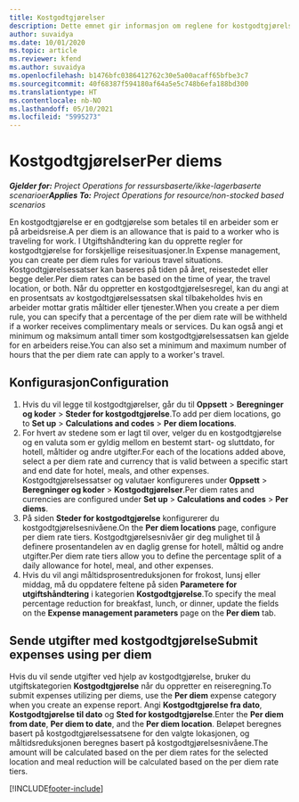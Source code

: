 ```yaml
---
title: Kostgodtgjørelser
description: Dette emnet gir informasjon om reglene for kostgodtgjørelse som brukes i Utgiftshåndtering.
author: suvaidya
ms.date: 10/01/2020
ms.topic: article
ms.reviewer: kfend
ms.author: suvaidya
ms.openlocfilehash: b1476bfc0386412762c30e5a00acaff65bfbe3c7
ms.sourcegitcommit: 40f68387f594180af64a5e5c748b6efa188bd300
ms.translationtype: HT
ms.contentlocale: nb-NO
ms.lasthandoff: 05/10/2021
ms.locfileid: "5995273"
---
```

# <a name="per-diems"></a><span data-ttu-id="86dff-103">Kostgodtgjørelser</span><span class="sxs-lookup"><span data-stu-id="86dff-103">Per diems</span></span>

<span data-ttu-id="86dff-104">_**Gjelder for:** Project Operations for ressursbaserte/ikke-lagerbaserte scenarioer_</span><span class="sxs-lookup"><span data-stu-id="86dff-104">_**Applies To:** Project Operations for resource/non-stocked based scenarios_</span></span>


<span data-ttu-id="86dff-105">En kostgodtgjørelse er en godtgjørelse som betales til en arbeider som er på arbeidsreise.</span><span class="sxs-lookup"><span data-stu-id="86dff-105">A per diem is an allowance that is paid to a worker who is traveling for work.</span></span> <span data-ttu-id="86dff-106">I Utgiftshåndtering kan du opprette regler for kostgodtgjørelse for forskjellige reisesituasjoner.</span><span class="sxs-lookup"><span data-stu-id="86dff-106">In Expense management, you can create per diem rules for  various travel situations.</span></span> <span data-ttu-id="86dff-107">Kostgodtgjørelsessatser kan baseres på tiden på året, reisestedet eller begge deler.</span><span class="sxs-lookup"><span data-stu-id="86dff-107">Per diem rates can be based on the time of year, the travel location, or both.</span></span> <span data-ttu-id="86dff-108">Når du oppretter en kostgodtgjørelsesregel, kan du angi at en prosentsats av kostgodtgjørelsessatsen skal tilbakeholdes hvis en arbeider mottar gratis måltider eller tjenester.</span><span class="sxs-lookup"><span data-stu-id="86dff-108">When you create a per diem  rule, you can specify that a percentage of the per diem rate will be withheld if a worker receives complimentary meals or services.</span></span> <span data-ttu-id="86dff-109">Du kan også angi et minimum og maksimum antall timer som kostgodtgjørelsessatsen kan gjelde for en arbeiders reise.</span><span class="sxs-lookup"><span data-stu-id="86dff-109">You can also set a minimum and maximum number of hours that the per diem rate can apply to a worker's travel.</span></span>

## <a name="configuration"></a><span data-ttu-id="86dff-110">Konfigurasjon</span><span class="sxs-lookup"><span data-stu-id="86dff-110">Configuration</span></span> 

1. <span data-ttu-id="86dff-111">Hvis du vil legge til kostgodtgjørelser, går du til **Oppsett** > **Beregninger og koder** > **Steder for kostgodtgjørelse**.</span><span class="sxs-lookup"><span data-stu-id="86dff-111">To add per diem locations, go to **Set up** > **Calculations and codes** > **Per diem locations**.</span></span>
2. <span data-ttu-id="86dff-112">For hvert av stedene som er lagt til over, velger du en kostgodtgjørelse og en valuta som er gyldig mellom en bestemt start- og sluttdato, for hotell, måltider og andre utgifter.</span><span class="sxs-lookup"><span data-stu-id="86dff-112">For each of the locations added above, select a per diem rate and currency that is valid between a specific start and end date for hotel, meals, and other expenses.</span></span> <span data-ttu-id="86dff-113">Kostgodtgjørelsessatser og valutaer konfigureres under **Oppsett** > **Beregninger og koder** > **Kostgodtgjørelser**.</span><span class="sxs-lookup"><span data-stu-id="86dff-113">Per diem rates and currencies are configured under **Set up** > **Calculations and codes** > **Per diems**.</span></span>
3. <span data-ttu-id="86dff-114">På siden **Steder for kostgodtgjørelse** konfigurerer du kostgodtgjørelsesnivåene.</span><span class="sxs-lookup"><span data-stu-id="86dff-114">On the **Per diem locations** page, configure per diem rate tiers.</span></span> <span data-ttu-id="86dff-115">Kostgodtgjørelsesnivåer gir deg mulighet til å definere prosentandelen av en daglig grense for hotell, måltid og andre utgifter.</span><span class="sxs-lookup"><span data-stu-id="86dff-115">Per diem rate tiers allow you to define the percentage split of a daily allowance for hotel, meal, and other expenses.</span></span> 
4. <span data-ttu-id="86dff-116">Hvis du vil angi måltidsprosentreduksjonen for frokost, lunsj eller middag, må du oppdatere feltene på siden **Parametere for utgiftshåndtering** i kategorien **Kostgodtgjørelse**.</span><span class="sxs-lookup"><span data-stu-id="86dff-116">To specify the meal percentage reduction for breakfast, lunch, or dinner, update the fields on the **Expense management parameters** page on the **Per diem** tab.</span></span> 
    
## <a name="submit-expenses-using-per-diem"></a><span data-ttu-id="86dff-117">Sende utgifter med kostgodtgjørelse</span><span class="sxs-lookup"><span data-stu-id="86dff-117">Submit expenses using per diem</span></span>
<span data-ttu-id="86dff-118">Hvis du vil sende utgifter ved hjelp av kostgodtgjørelse, bruker du utgiftskategorien **Kostgodtgjørelse** når du oppretter en reiseregning.</span><span class="sxs-lookup"><span data-stu-id="86dff-118">To submit expenses utilizing per diems, use the **Per diem** expense category when you create an expense report.</span></span> <span data-ttu-id="86dff-119">Angi **Kostgodtgjørelse fra dato**, **Kostgodtgjørelse til dato** og **Sted for kostgodtgjørelse**.</span><span class="sxs-lookup"><span data-stu-id="86dff-119">Enter the **Per diem from date**, **Per diem to date**,  and the **Per diem location**.</span></span> <span data-ttu-id="86dff-120">Beløpet beregnes basert på kostgodtgjørelsessatsene for den valgte lokasjonen, og måltidsreduksjonen beregnes basert på kostgodtgjørelsesnivåene.</span><span class="sxs-lookup"><span data-stu-id="86dff-120">The amount will be calculated based on the per diem rates for the selected location and meal reduction will be calculated based on the per diem rate tiers.</span></span>


[!INCLUDE[footer-include](../includes/footer-banner.md)]